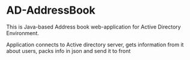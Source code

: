 # AD-AddressBook
This is Java-based Address book web-application for Active Directory Environment.

Application connects to Active directory server, gets information from it about users, packs info in json and send it to front
